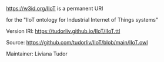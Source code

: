 https://w3id.org/IIoT is a permanent URI 

for the "IIoT ontology for Industrial Internet of Things systems" 

Version IRI: https://tudorliv.github.io/IIoT/IIoT.ttl

Source: https://github.com/tudorliv/IIoT/blob/main/IIoT.owl

Maintainer: Liviana Tudor

